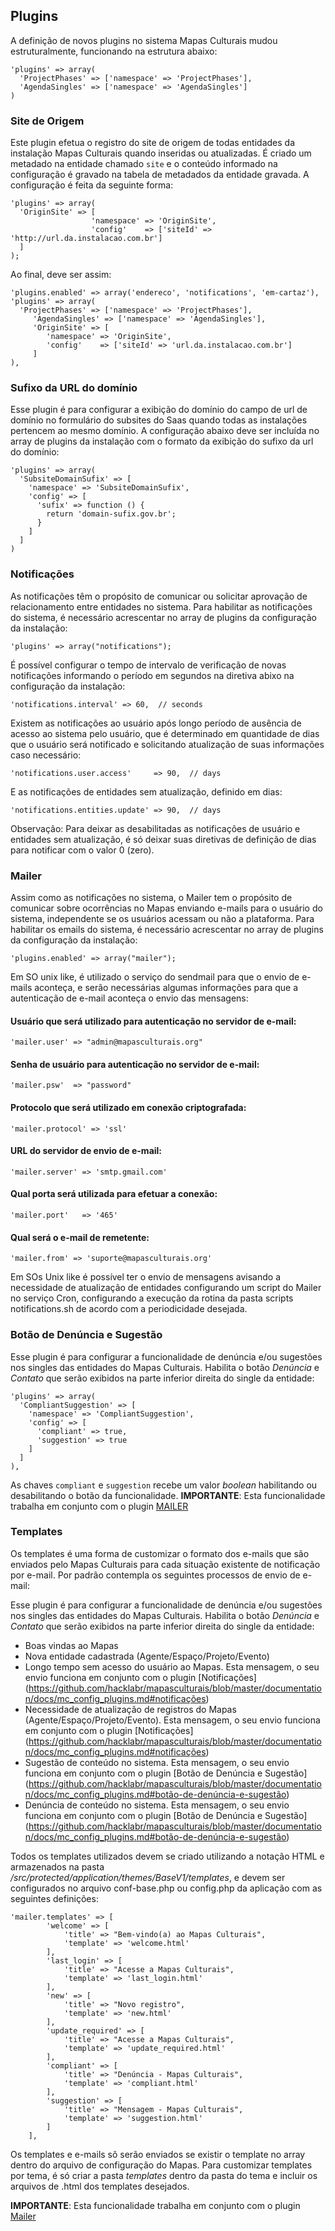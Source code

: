 ## Plugins

A definição de novos plugins no sistema Mapas Culturais mudou estruturalmente, funcionando na estrutura abaixo:

```
'plugins' => array(
  'ProjectPhases' => ['namespace' => 'ProjectPhases'],
  'AgendaSingles' => ['namespace' => 'AgendaSingles']
)
```
### Site de Origem
Este plugin efetua o registro do site de origem de todas entidades da instalação Mapas Culturais quando inseridas ou atualizadas. É criado um metadado na entidade chamado ```site``` e o conteúdo informado na configuração é gravado na tabela de metadados da entidade gravada. A configuração é feita da seguinte forma:

```
'plugins' => array(
  'OriginSite' => [
                  'namespace' => 'OriginSite',
                  'config'    => ['siteId' => 'http://url.da.instalacao.com.br']
  ]
);
```

Ao final, deve ser assim:

```
'plugins.enabled' => array('endereco', 'notifications', 'em-cartaz'),
'plugins' => array(
  'ProjectPhases' => ['namespace' => 'ProjectPhases'],
     'AgendaSingles' => ['namespace' => 'AgendaSingles'],
     'OriginSite' => [
        'namespace' => 'OriginSite',
        'config'    => ['siteId' => 'url.da.instalacao.com.br']
     ]
),
```
### Sufixo da URL do domínio
Esse plugin é para configurar a exibição do domínio do campo de url de domínio no formulário do subsites do Saas quando todas as instalações pertencem ao mesmo domínio. A configuração abaixo deve ser incluída no array de plugins da instalação com o formato da exibição do sufixo da url do domínio:

```
'plugins' => array(
  'SubsiteDomainSufix' => [
    'namespace' => 'SubsiteDomainSufix',
    'config' => [
      'sufix' => function () {
        return 'domain-sufix.gov.br';
      }
    ]
  ]
)
```

### Notificações
As notificações têm o propósito de comunicar ou solicitar aprovação de relacionamento entre entidades no sistema.
Para habilitar as notificações do sistema, é necessário acrescentar no array de plugins da configuração da instalação:

```
'plugins' => array("notifications");
```

É possível configurar o tempo de intervalo de verificação de novas notificações informando o período em segundos na diretiva abixo na configuração da instalação:

```
'notifications.interval' => 60,  // seconds
```

Existem as notificações ao usuário após longo período de ausência de acesso ao sistema pelo usuário, que é determinado em quantidade de dias que o usuário será notificado e solicitando atualização de suas informações caso necessário:
```
'notifications.user.access'     => 90,  // days
```
E as notificações de entidades sem atualização, definido em dias:
```
'notifications.entities.update' => 90,  // days
```
Observação: Para deixar as desabilitadas as notificações de usuário e entidades sem atualização, é só deixar suas diretivas de definição de dias para notificar com o valor 0 (zero).


### Mailer
Assim como as notificações no sistema, o Mailer tem o propósito de comunicar sobre ocorrências no Mapas enviando e-mails para o usuário do sistema, independente se os usuários acessam ou não a plataforma.
Para habilitar os emails do sistema, é necessário acrescentar no array de plugins da configuração da instalação:

```
'plugins.enabled' => array("mailer");
```

Em SO unix like, é utilizado o serviço do sendmail para que o envio de e-mails aconteça, e serão necessárias algumas informações para que a autenticação de e-mail aconteça o envio das mensagens:

#### Usuário que será utilizado para autenticação no servidor de e-mail:
```
'mailer.user' => "admin@mapasculturais.org"
```
#### Senha de usuário para autenticação no servidor de e-mail:
```
'mailer.psw'  => "password"
```
#### Protocolo que será utilizado em conexão criptografada:
```
'mailer.protocol' => 'ssl'
```
#### URL do servidor de envio de e-mail:
```
'mailer.server' => 'smtp.gmail.com'
```
#### Qual porta será utilizada para efetuar a conexão:
```
'mailer.port'   => '465'
```
#### Qual será o e-mail de remetente:
```
'mailer.from' => 'suporte@mapasculturais.org'
```
Em SOs Unix like é possível ter o envio de mensagens avisando a necessidade de atualização de entidades configurando um script do Mailer no serviço Cron, configurando a execução da rotina da pasta scripts notifications.sh de acordo com a periodicidade desejada.

### Botão de Denúncia e Sugestão
Esse plugin é para configurar a funcionalidade de denúncia e/ou sugestões nos singles das entidades do Mapas Culturais. Habilita o botão *Denúncia* e *Contato* que serão exibidos na parte inferior direita do single da entidade:

```
'plugins' => array(
  'CompliantSuggestion' => [
    'namespace' => 'CompliantSuggestion',
    'config' => [
      'compliant' => true,
      'suggestion' => true
    ]
  ]
),
```
As chaves `compliant` e `suggestion` recebe um valor *boolean* habilitando ou desabilitando o botão da funcionalidade.
**IMPORTANTE**: Esta funcionalidade trabalha em conjunto com o plugin [MAILER](https://github.com/hacklabr/mapasculturais/blob/master/documentation/docs/mc_config_plugins.md#mailer)

### Templates
Os templates é uma forma de customizar o formato dos e-mails que são enviados pelo Mapas Culturais para cada situação existente de notificação por e-mail. Por padrão contempla os seguintes processos de envio de e-mail:

Esse plugin é para configurar a funcionalidade de denúncia e/ou sugestões nos singles das entidades do Mapas Culturais. Habilita o botão *Denúncia* e *Contato* que serão exibidos na parte inferior direita do single da entidade:
* Boas vindas ao Mapas
* Nova entidade cadastrada (Agente/Espaço/Projeto/Evento)
* Longo tempo sem acesso do usuário ao Mapas. Esta mensagem, o seu envio funciona em conjunto com o plugin [Notificações] (https://github.com/hacklabr/mapasculturais/blob/master/documentation/docs/mc_config_plugins.md#notificações)
* Necessidade de atualização de registros do Mapas (Agente/Espaço/Projeto/Evento). Esta mensagem, o seu envio funciona em conjunto com o plugin [Notificações] (https://github.com/hacklabr/mapasculturais/blob/master/documentation/docs/mc_config_plugins.md#notificações)
* Sugestão de conteúdo no sistema. Esta mensagem, o seu envio funciona em conjunto com o plugin [Botão de Denúncia e Sugestão] (https://github.com/hacklabr/mapasculturais/blob/master/documentation/docs/mc_config_plugins.md#botão-de-denúncia-e-sugestão)
* Denúncia de conteúdo no sistema. Esta mensagem, o seu envio funciona em conjunto com o plugin [Botão de Denúncia e Sugestão] (https://github.com/hacklabr/mapasculturais/blob/master/documentation/docs/mc_config_plugins.md#botão-de-denúncia-e-sugestão)

Todos os templates utilizados devem se criado utilizando a notação HTML e armazenados na pasta */src/protected/application/themes/BaseV1/templates*, e devem ser configurados no arquivo conf-base.php ou config.php da aplicação com as seguintes definições:
```
'mailer.templates' => [
        'welcome' => [
            'title' => "Bem-vindo(a) ao Mapas Culturais",
            'template' => 'welcome.html'
        ],
        'last_login' => [
            'title' => "Acesse a Mapas Culturais",
            'template' => 'last_login.html'
        ],
        'new' => [
            'title' => "Novo registro",
            'template' => 'new.html'
        ],
        'update_required' => [
            'title' => "Acesse a Mapas Culturais",
            'template' => 'update_required.html'
        ],
        'compliant' => [
            'title' => "Denúncia - Mapas Culturais",
            'template' => 'compliant.html'
        ],
        'suggestion' => [
            'title' => "Mensagem - Mapas Culturais",
            'template' => 'suggestion.html'
        ]
    ],
```
Os templates e e-mails sõ serão enviados se existir o template no array dentro do arquivo de configuração do Mapas. Para customizar templates por tema, é só criar a pasta _templates_ dentro da pasta do tema e incluir os arquivos de .html dos templates desejados.

**IMPORTANTE**: Esta funcionalidade trabalha em conjunto com o plugin [Mailer](https://github.com/hacklabr/mapasculturais/blob/master/documentation/docs/mc_config_plugins.md#mailer)
